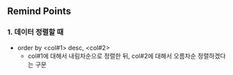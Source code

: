 ## Remind Points 
### 1. 데이터 정렬할 때 
+ order by <col#1> desc, <col#2>
   + col#1에 대해서 내림차순으로 정렬한 뒤, col#2에 대해서 오름차순 정렬하겠다는 구문
